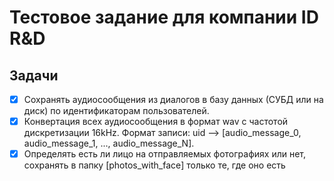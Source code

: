 # Тестовое задание для компании ID R&D



## Задачи
- [X] Сохранять аудиосообщения из диалогов в базу данных (СУБД или на диск) по идентификаторам пользователей.
- [X] Конвертация всех аудиосообщения в формат wav с частотой дискретизации 16kHz. Формат записи: uid —> [audio_message_0, audio_message_1, ..., audio_message_N].
- [X] Определять есть ли лицо на отправляемых фотографиях или нет, сохранять в папку [photos_with_face] только те, где оно есть
